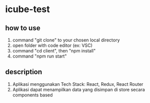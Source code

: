 # icube-test

## how to use
1. command "git clone" to your chosen local directory
2. open folder with code editor (ex: VSC)
3. command "cd client", then "npm install"
4. command "npm run start"

## description
1. Aplikasi menggunakan Tech Stack: React, Redux, React Router
2. Aplikasi dapat menampilkan data yang disimpan di store secara components based
